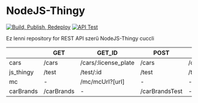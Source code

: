 # NodeJS-Thingy
[![Build, Publish, Redeploy](https://github.com/sc4n1a471/NodeJS-Thingy/actions/workflows/docker.yml/badge.svg)](https://github.com/sc4n1a471/NodeJS-Thingy/actions/workflows/docker.yml)
[![API Test](https://github.com/sc4n1a471/NodeJS-Thingy/actions/workflows/node.js.yml/badge.svg?branch=dev)](https://github.com/sc4n1a471/NodeJS-Thingy/actions/workflows/node.js.yml)

Ez lenni repository for REST API szerű NodeJS-Thingy cuccli

|           | GET        | GET_ID               | POST           | PUT                  | DELETE               |
|-----------|------------|----------------------|----------------|----------------------|----------------------|
| cars      | /cars      | /cars/:license_plate | /cars          | /cars/:license_plate | /cars/:license_plate |
| js_thingy | /test      | /test/:id            | /test          | /test/:id            | /test/:id            |
| mc        | -          | /mc/mcUrl?[url]      | -              | -                    | -                    |
| carBrands | /carBrands | -                    | /carBrandsTest | -                    | /carBrands/:brand_id |
